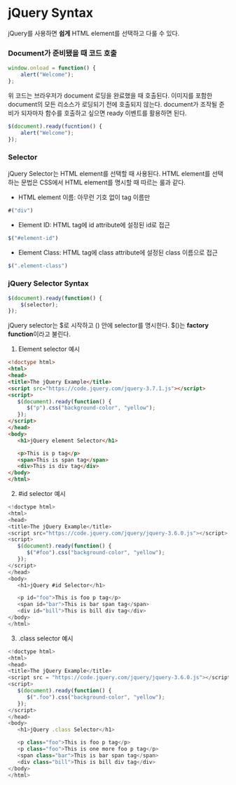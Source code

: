 # jQuery Syntax

jQuery를 사용하면 <b>쉽게</b> HTML element를 선택하고 다룰 수 있다.
  
### Document가 준비됐을 때 코드 호출
```javascript
window.onload = function() {
    alert("Welcome");
};
```
위 코드는 브라우저가 document 로딩을 완료했을 때 호출된다. 이미지를 포함한 document의 모든 리소스가 로딩되기 전에 호출되지 않는다. document가 조작될 준비가 되자마자 함수를 호출하고 싶으면 ready 이벤트를 활용하면 된다.
```javascript
$(document).ready(fucntion() {
    alert("Welcome");
});
```

### Selector
jQuery Selector는 HTML element를 선택할 때 사용된다. HTML element를 선택하는 문법은 CSS에서 HTML element를 명시할 때 따르는 룰과 같다.
- HTML element 이름: 아무런 기호 없이 tag 이름만
```javascript
#("div")
```
- Element ID: HTML tag에 id attribute에 설정된 id로 접근
```javascript
$("#element-id")
```
- Element Class: HTML tag에 class attribute에 설정된 class 이름으로 접근
```javascript
$(".element-class")
```

### jQuery Selector Syntax
```javascript
$(document).ready(function() {
    $(selector);
});
```
jQuery selector는 $로 시작하고 () 안에 selector를 명시한다. $()는 <b>factory function</b>이라고 불린다.

1. Element selector 예시
```html
<!doctype html>
<html>
<head>
<title>The jQuery Example</title>
<script src="https://code.jquery.com/jquery-3.7.1.js"></script>
<script>
   $(document).ready(function() {
      $("p").css("background-color", "yellow");
   });
</script>
</head>
<body>
   <h1>jQuery element Selector</h1>

   <p>This is p tag</p>
   <span>This is span tag</span>
   <div>This is div tag</div>
</body>
</html>
```
2. #id selector 예시
```javascript
<!doctype html>
<html>
<head>
<title>The jQuery Example</title>
<script src="https://code.jquery.com/jquery/jquery-3.6.0.js"></script>
<script>
   $(document).ready(function() {
      $("#foo").css("background-color", "yellow");
   });
</script>
</head>
<body>
   <h1>jQuery #id Selector</h1>

   <p id="foo">This is foo p tag</p>
   <span id="bar">This is bar span tag</span>
   <div id="bill">This is bill div tag</div>
</body>
</html>
```
3. .class selector 예시
```javascript
<!doctype html>
<html>
<head>
<title>The jQuery Example</title>
<script src = "https://code.jquery.com/jquery/jquery-3.6.0.js"></script>
<script>
   $(document).ready(function() {
      $(".foo").css("background-color", "yellow");
   });
</script>
</head>
<body>
   <h1>jQuery .class Selector</h1>

   <p class="foo">This is foo p tag</p>
   <p class="foo">This is one more foo p tag</p>
   <span class="bar">This is bar span tag</span>
   <div class="bill">This is bill div tag</div>
</body>
</html>
```